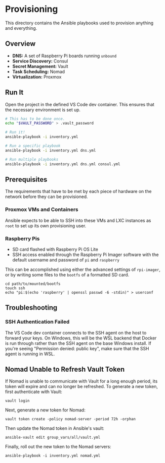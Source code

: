 # Provisioning

This directory contains the Ansible playbooks used to provision anything and
everything.

## Overview

* __DNS:__ A set of Raspberry Pi boards running `unbound`
* __Service Discovery:__ Consul
* __Secret Management:__ Vault
* __Task Scheduling:__ Nomad
* __Virtualization:__ Proxmox

## Run It

Open the project in the defined VS Code dev container. This ensures that the
necessary environment is set up.

```bash
# This has to be done once.
echo "$VAULT_PASSWORD" > .vault_password

# Run it!
ansible-playbook -i inventory.yml

# Run a specific playbook
ansible-playbook -i inventory.yml dns.yml

# Run multiple playbooks
ansible-playbook -i inventory.yml dns.yml consul.yml
```

## Prerequisites

The requirements that have to be met by each piece of hardware on the network
before they can be provisioned.

### Proxmox VMs and Containers

Ansible expects to be able to SSH into these VMs and LXC instances as `root` to
set up its own provisioning user.

### Raspberry Pis

* SD card flashed with Raspberry Pi OS Lite
* SSH access enabled through the Raspberry Pi Imager software with the default
  username and password of `pi` and `raspberry`

This can be accomplished using either the advanced settings of `rpi-imager`, or
by writing some files to the `bootfs` of a formatted SD card.

```shell
cd path/to/mounted/bootfs
touch ssh
echo "pi:$(echo 'raspberry' | openssl passwd -6 -stdin)" > userconf
```

## Troubleshooting

### SSH Authentication Failed

The VS Code dev container connects to the SSH agent on the host to forward your
keys. On Windows, this will be the WSL backend that Docker is run through rather
than the SSH agent on the base Windows install. If you're seeing "Permission
denied: public key", make sure that the SSH agent is running in WSL.

## Nomad Unable to Refresh Vault Token

If Nomad is unable to communicate with Vault for a long enough period, its token
will expire and can no longer be refreshed. To generate a new token, first
authenticate with Vault:
```shell
vault login
```

Next, generate a new token for Nomad:
```shell
vault token create -policy nomad-server -period 72h -orphan
```

Then update the Nomad token in Ansible's vault:
```shell
ansible-vault edit group_vars/all/vault.yml
```

Finally, roll out the new token to the Nomad servers:
```shell
ansible-playbook -i inventory.yml nomad.yml
```
